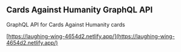 ## Cards Against Humanity GraphQL API

GraphQL API for Cards Against Humanity cards

[https://laughing-wing-4654d2.netlify.app/](https://laughing-wing-4654d2.netlify.app/)
